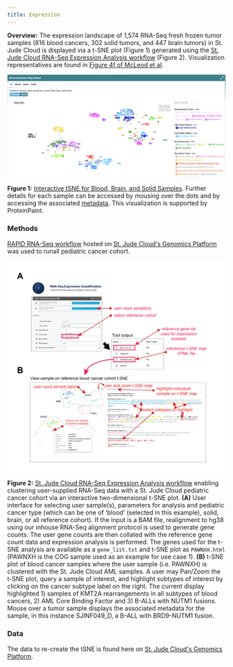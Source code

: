 ```yaml
---
title: Expression
---
```


**Overview:** The expression landscape of 1,574 RNA-Seq fresh frozen tumor samples (816 blood cancers, 302 solid tumors, and 447 brain tumors) in St. Jude Cloud is displayed via a t-SNE plot (Figure 1) generated using the [St. Jude Cloud RNA-Seq Expression Analysis workflow](https://platform.stjude.cloud/workflows/rnaseq-expression-classification) (Figure 2). Visualization representatives are found in [Figure 4f of McLeod et al](https://cancerdiscovery.aacrjournals.org/content/11/5/1082.long). 

![](./tSNE.png)

**Figure 1:** [Interactive tSNE for Blood, Brain, and Solid Samples](https://viz.stjude.cloud/st-jude-childrens-research-hospital/visualization/pediatric-blood-solid-and-brain-tumor-rna-seq-t-sne-plot-1574-samples~24). Further details for each sample can be accessed by mousing over the dots and by accessing the associated [metadata](https://platform.stjude.cloud/api/v1/manifest). This visualization is supported by ProteinPaint.

### Methods
[RAPID RNA-Seq workflow](https://university.stjude.cloud/docs/genomics-platform/workflow-guides/rapid-rnaseq/) hosted on [St. Jude Cloud's Genomics Platform ](https://platform.stjude.cloud/workflows) was used to runall pediatric cancer cohort. 

![](./RNA-Seq.png)

**Figure 2:** [St. Jude Cloud RNA-Seq Expression Analysis workflow](https://platform.stjude.cloud/workflows/rnaseq-expression-classification) enabling clustering user-supplied RNA-Seq data with a St. Jude Cloud pediatric cancer cohort via an interactive two-dimensional t-SNE plot. **(A)** User interface for selecting user sample(s), parameters for analysis and pediatric cancer type (which can be one of ‘blood’ (selected in this example), solid, brain, or all reference cohort). If the input is a BAM file, realignment to hg38 using our inhouse RNA-Seq alignment protocol is used to generate gene counts. The user gene counts are then collated with the reference gene count data and expression analysis is performed. The genes used for the t-SNE analysis are available as a `gene_list.txt` and t-SNE plot as `PAWNXH.html` (PAWNXH is the COG sample used as an example for use case 1). **(B)** t-SNE plot of blood cancer samples where the user sample (i.e. PAWNXH) is clustered with the St. Jude Cloud AML samples.  A user may Pan/Zoom the t-SNE plot, query a sample of interest, and highlight subtypes of interest by clicking on the cancer subtype label on the right. The current display highlighted 1) samples of KMT2A rearrangements in all subtypes of blood cancers, 2) AML Core Binding Factor and 3) B-ALLs with NUTM1 fusions. Mouse over a tumor sample displays the associated metadata for the sample, in this instance SJINF049_D, a B-ALL with BRD9-NUTM1 fusion. 

### Data
The data to re-create the tSNE is found here on [St. Jude Cloud's Genomics Platform](https://platform.stjude.cloud/data/publications?selected_tags=SJC-PB-1020). 
